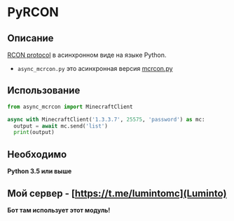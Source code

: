 # PyRCON

## Описание
[RCON protocol](https://wiki.vg/RCON) в асинхронном виде на языке Python.

- `async_mcrcon.py` это асинхронная версия [mcrcon.py](https://github.com/barneygale/MCRcon/blob/master/mcrcon.py)

## Использование
```python
from async_mcrcon import MinecraftClient

async with MinecraftClient('1.3.3.7', 25575, 'password') as mc:
  output = await mc.send('list')
  print(output)
```

## Необходимо
**Python 3.5 или выше**

## Мой сервер - [https://t.me/lumintomc](Luminto)
**Бот там использует этот модуль!**
